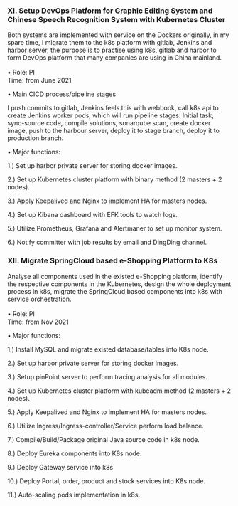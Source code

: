 ### XI. Setup DevOps Platform for Graphic Editing System and Chinese Speech Recognition System with Kubernetes Cluster

Both systems are implemented with service on the Dockers originally, in my spare time, I migrate them to the k8s platform with gitlab, Jenkins and harbor server, the purpose is to practise using k8s, gitlab and harbor to form DevOps platform that many companies are using in China mainland.

•	Role: PI　　　　　　　　　　　　　　　　　　　　　　　　　　　　　　　　　　　Time: from June 2021

•	Main CICD process/pipeline stages

I push commits to gitlab, Jenkins feels this with webbook, call k8s api to create Jenkins worker pods, which will run pipeline stages:
Initial task, sync-source code, compile solutions, sonarqube scan, create docker image, push to the harbour server, deploy it to stage branch, deploy it to production branch.

•	Major functions:

1.)	Set up harbor private server for storing docker images.

2.)	Set up Kubernetes cluster platform with binary method (2 masters + 2 nodes).

3.)	Apply Keepalived and Nginx to implement HA for masters nodes.

4.)	Set up Kibana dashboard with EFK tools to watch logs.

5.)	Utilize Prometheus, Grafana and Alertmaner to set up monitor system.

6.)	Notify committer with job results by email and DingDing channel.

### XII. Migrate SpringCloud based e-Shopping Platform to K8s

Analyse all components used in the existed e-Shopping platform, identify the respective components in the Kubernetes, design the whole deployment process in k8s, migrate the SpringCloud based components into k8s with service orchestration.

•	Role: PI　　　　　　　　　　　　　　　　　　　　　　　　　　　　　　　　　　　Time: from Nov 2021

•	Major functions:

1.)	Install MySQL and migrate existed database/tables into K8s node.

2.)	Set up harbor private server for storing docker images.

3.)	Setup pinPoint server to perform tracing analysis for all modules.

4.)	Set up Kubernetes cluster platform with kubeadm method (2 masters + 2 nodes).

5.)	Apply Keepalived and Nginx to implement HA for masters nodes.

6.)	Utilize Ingress/Ingress-controller/Service perform load balance.

7.)	Compile/Build/Package original Java source code in k8s node.

8.)	Deploy Eureka components into K8s node.

9.)	Deploy Gateway service into k8s

10.) Deploy Portal, order, product and stock services into K8s node.

11.) Auto-scaling pods implementation in k8s.

